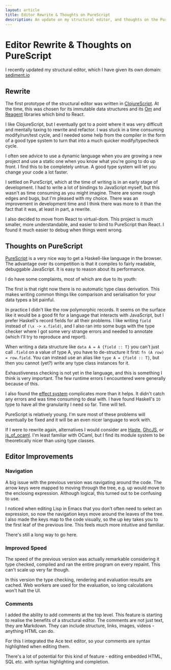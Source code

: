 ```yaml
---
layout: article
title: Editor Rewrite & Thoughts on PureScript
description: An update on my structural editor, and thoughts on the PureScript language.
---
```


# Editor Rewrite & Thoughts on PureScript

I recently updated my structural editor, which I have given its own
domain: [sediment.io](http://sediment.io)

## Rewrite

The first prototype of the structural editor was written in
[ClojureScript](https://github.com/clojure/clojurescript).  At the
time, this was chosen for its immutable data structures and its
[Om](https://github.com/swannodette/om) and
[Reagent](http://reagent-project.github.io) libraries which bind to
React.

I like ClojureScript, but I eventually got to a point where it was
very difficult and mentally taxing to rewrite and refactor. I was
stuck in a time consuming modify/run/test cycle, and I needed some help
from the compiler in the form of a good type system to turn that into
a much quicker modify/typecheck cycle.

I often see advice to use a dynamic language when you are growing a
new project and use a static one when you know what you're going to do
up front. I find this to be completely untrue. A good type system will
let you change your code a lot faster.

I settled on PureScript, which at the time of writing is in an early
stage of development. I had to write a lot of bindings to JavaScript
myself, but this wasn't as time consuming as you might imagine. There
are some rough edges and bugs, but I'm pleased with my choice. There
was an improvement in development time and I think there was more to
it than the fact that it was, at least in part, a rewrite.

I also decided to move from React to virtual-dom. This project is much
smaller, more understandable, and easier to bind to PureScript than
React. I found it much easier to debug when things went wrong.

## Thoughts on PureScript

[PureScript](http://www.purescript.org) is a very nice way to get a
Haskell-like language in the browser. The advantage over its
competition is that it compiles to fairly readable, debuggable
JavaScript. It is easy to reason about its performance.

I do have some complaints, most of which are due to its youth:

The first is that right now there is no automatic type class
derivation. This makes writing common things like comparison and
serialisation for your data types a bit painful.

In practice I didn't like the row polymorphic records. It seems on the
surface like it would be a good fit for a language that interacts with
JavaScript, but I prefer Haskell's record fields for all their
problems. I like writing `field` instead of `(\x -> x.field)`,
and I also ran into some bugs with the type checker where I got some
very strange errors and needed to annotate (which I'll try to
reproduce and report).

When writing a data structure like `data A = A {field :: T}` you can't
just call `.field` on a value of type A, you have to de-structure it
first: `fn (A row) = row.field`. You can instead use an alias like
`type A = {field :: T}`, but then you cannot (yet?) write any type
class instances for it.

Exhaustiveness checking is not yet in the language, and this is
something I think is very important. The few runtime errors I
encountered were generally because of this.

I also found the [effect system](https://leanpub.com/purescript/read#leanpub-auto-the-eff-monad)
complicates more than it helps. It didn't catch any errors and was
time consuming to deal with. I have found Haskell's `IO` type to have
all the granularity I need so far. Time will tell.

PureScript is relatively young. I'm sure most of these problems will
eventually be fixed and it will be an even nicer language to work with.

If I were to rewrite again, alternatives I would consider are
[Haste](http://haste-lang.org),
[GhcJS](https://github.com/ghcjs/ghcjs), or
[js_of_ocaml](http://ocsigen.org/js_of_ocaml/). I'm least familiar
with OCaml, but I find its module system to be theoretically nicer
than using type classes.

## Editor Improvements

### Navigation

A big issue with the previous version was navigating around the
code. The arrow keys were mapped to moving through the tree, e.g. up
would move to the enclosing expression. Although logical, this turned
out to be confusing to use.

I noticed when editing Lisp in Emacs that you don't often need to
select an expression, so now the navigation keys move around the
leaves of the tree. I also made the keys map to the code visually, so
the up key takes you to the first leaf of the previous line. This
feels much more intuitive and familiar.

There's still a long way to go here.

### Improved Speed

The speed of the previous version was actually remarkable considering
it type checked, compiled and ran the entire program on every
repaint. This can't scale up very far though.

In this version the type checking, rendering and evaluation results
are cached.  Web workers are used for the evaluation, so long
calculations won't halt the UI.

### Comments

I added the ability to add comments at the top level. This feature is
starting to realise the benefits of a structural editor. The comments
are not just text, they are Markdown. They can include structure,
links, images, videos - anything HTML can do.

For this I integrated the Ace text editor, so your comments are syntax
highlighted when editing them.

There's a lot of potential for this kind of feature - editing embedded
HTML, SQL etc. with syntax highlighting and completion.
